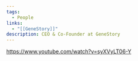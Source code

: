```yaml
---
tags:
  - People
links:
  - "[[GeneStory]]"
description: CEO & Co-Founder at GeneStory
---
```

https://www.youtube.com/watch?v=syXVyLT06-Y